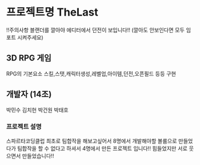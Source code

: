 # 프로젝트명 TheLast
 !!주의사항 블랜더를 깔아야 에디터에서 던전이 보입니다!! (깔아도 안보인다면 모두 임포트 시켜주세요)
 ## 3D RPG 게임
 RPG의 기본요소 스킬,스탯,캐릭터생성,레벨업,아이템,던전,오픈필드 등등 구현
 ## 개발자 (14조)
 박민수
 김치헌
 박건원
 박태호
 ### 프로젝트 설명
스파르타코딩클럽 최초로 팀합작을 해보고싶어서 8명에서 개발해야할 볼륨으로 만들었다가
팀합작을 할 수 없다고 하셔서 4명에서 만든 프로젝트 입니다!! 힘들었지만 서로 웃으면서 만들었습니다!!

